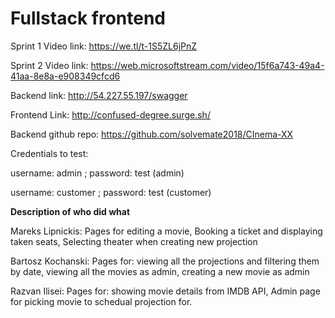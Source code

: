 
# Fullstack frontend

Sprint 1 Video link: https://we.tl/t-1S5ZL6jPnZ

Sprint 2 Video link: https://web.microsoftstream.com/video/15f6a743-49a4-41aa-8e8a-e908349cfcd6



Backend link: http://54.227.55.197/swagger

Frontend Link: http://confused-degree.surge.sh/

Backend github repo: https://github.com/solvemate2018/CInema-XX


Credentials to test:

username: admin ;  password: test (admin)

username: customer ; password: test (customer)




**Description of who did what**

Mareks Lipnickis: Pages for editing a movie, Booking a ticket and displaying taken seats, Selecting theater when creating new projection

Bartosz Kochanski: Pages for: viewing all the projections and filtering them by date, viewing all the movies as admin, creating a new movie as admin

Razvan Ilisei: Pages for: showing movie details from IMDB API, Admin page for picking movie to schedual projection for.
